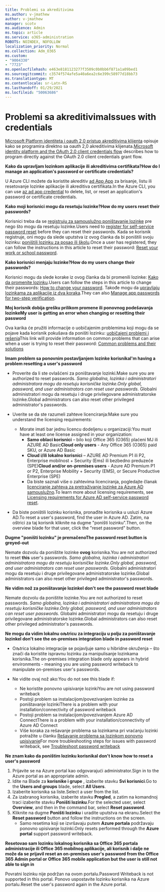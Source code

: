 ```yaml
---
title: Problemi sa akreditivima
ms.author: v-jmathew
author: v-jmathew
manager: scotv
ms.audience: Admin
ms.topic: article
ms.service: o365-administration
ROBOTS: NOINDEX, NOFOLLOW
localization_priority: Normal
ms.collection: Adm_O365
ms.custom:
- "9004330"
- "7723"
ms.openlocfilehash: e463e8181123277f3509c0b0bb6f871a1a09bed1
ms.sourcegitcommit: c3574f574afe5a40a6ea2c6e399c58977d18bb73
ms.translationtype: MT
ms.contentlocale: sr-Latn-RS
ms.lasthandoff: 01/29/2021
ms.locfileid: "50063686"
---
```

# <a name="issues-with-credentials"></a><span data-ttu-id="3a01c-102">Problemi sa akreditivima</span><span class="sxs-lookup"><span data-stu-id="3a01c-102">Issues with credentials</span></span>

<span data-ttu-id="3a01c-103">[Microsoft Platform identiteta i oauth 2,0 pristup akreditivima klijenta](https://docs.microsoft.com/azure/active-directory/develop/v2-oauth2-client-creds-grant-flow) opisuje kako se programira direktno sa oauth 2,0 akreditivima klijenata.</span><span class="sxs-lookup"><span data-stu-id="3a01c-103">[Microsoft identity platform and the OAuth 2.0 client credentials flow](https://docs.microsoft.com/azure/active-directory/develop/v2-oauth2-client-creds-grant-flow) describes how to program directly against the OAuth 2.0 client credentials grant flow.</span></span>

<span data-ttu-id="3a01c-104">**Kako da upravljam lozinkom aplikacije ili akreditivima certifikata?**</span><span class="sxs-lookup"><span data-stu-id="3a01c-104">**How do I manage an application's password or certificate credentials?**</span></span>

<span data-ttu-id="3a01c-105">U Azure CLI možete da koristite akreditiv [ad App App](https://docs.microsoft.com/cli/azure/ad/app/credential) za brisanje, listu ili resetovanje lozinke aplikacije ili akreditiva certifikata.</span><span class="sxs-lookup"><span data-stu-id="3a01c-105">In the Azure CLI, you can use [az ad app credential](https://docs.microsoft.com/cli/azure/ad/app/credential) to delete, list, or reset an application's password or certificate credentials.</span></span>

<span data-ttu-id="3a01c-106">**Kako moji korisnici mogu da resetuju lozinke?**</span><span class="sxs-lookup"><span data-stu-id="3a01c-106">**How do my users reset their passwords?**</span></span>

<span data-ttu-id="3a01c-107">Korisnici treba da se [registruju za samouslužno poništavanje lozinke](https://docs.microsoft.com/azure/active-directory/user-help/active-directory-passwords-reset-register) pre nego što mogu da resetuju lozinke.</span><span class="sxs-lookup"><span data-stu-id="3a01c-107">Users need to [register for self-service password reset](https://docs.microsoft.com/azure/active-directory/user-help/active-directory-passwords-reset-register) before they can reset their passwords.</span></span> <span data-ttu-id="3a01c-108">Kada se korisnik registruje, oni mogu da slede uputstva iz ovog članka da bi poništili svoju lozinku: [poništili lozinku za posao ili školu](https://docs.microsoft.com/azure/active-directory/user-help/user-help-reset-password#how-to-reset-or-unlock-your-password-for-a-work-or-school-account).</span><span class="sxs-lookup"><span data-stu-id="3a01c-108">Once a user has registered, they can follow the instructions in this article to reset their password: [Reset your work or school password](https://docs.microsoft.com/azure/active-directory/user-help/user-help-reset-password#how-to-reset-or-unlock-your-password-for-a-work-or-school-account).</span></span>

<span data-ttu-id="3a01c-109">**Kako korisnici menjaju lozinke?**</span><span class="sxs-lookup"><span data-stu-id="3a01c-109">**How do my users change their passwords?**</span></span>

<span data-ttu-id="3a01c-110">Korisnici mogu da slede korake iz ovog članka da bi promenili lozinke: [Kako da promenite lozinku](https://docs.microsoft.com/azure/active-directory/user-help/user-help-reset-password#how-to-change-your-password).</span><span class="sxs-lookup"><span data-stu-id="3a01c-110">Users can follow the steps in this article to change their passwords: [How to change your password](https://docs.microsoft.com/azure/active-directory/user-help/user-help-reset-password#how-to-change-your-password).</span></span>
<span data-ttu-id="3a01c-111">Takođe mogu da [upravljaju lozinkama za aplikacije iz dva koraka](https://docs.microsoft.com/azure/active-directory/user-help/multi-factor-authentication-end-user-app-passwords).</span><span class="sxs-lookup"><span data-stu-id="3a01c-111">They can also [Manage app passwords for two-step verification](https://docs.microsoft.com/azure/active-directory/user-help/multi-factor-authentication-end-user-app-passwords).</span></span>

<span data-ttu-id="3a01c-112">**Moj korisnik dobija grešku prilikom promene ili ponovnog podešavanja lozinke**</span><span class="sxs-lookup"><span data-stu-id="3a01c-112">**My user is getting an error when changing or resetting their password**</span></span>

<span data-ttu-id="3a01c-113">Ova karika će pružiti informacije o uobičajenim problemima koji mogu da se pojave kada korisnik pokušava da poništi lozinku: [uobičajeni problemi i rešenja](https://docs.microsoft.com/azure/active-directory/user-help/user-help-reset-password#common-problems-and-their-solutions)</span><span class="sxs-lookup"><span data-stu-id="3a01c-113">This link will provide information on common problems that can arise when a user is trying to reset their password: [Common problems and their solutions](https://docs.microsoft.com/azure/active-directory/user-help/user-help-reset-password#common-problems-and-their-solutions)</span></span>

<span data-ttu-id="3a01c-114">**Imam problem sa ponovnim postavljanjem lozinke korisnika**</span><span class="sxs-lookup"><span data-stu-id="3a01c-114">**I'm having a problem resetting a user's password**</span></span>

- <span data-ttu-id="3a01c-115">Proverite da li ste ovlašćeni za poništavanje lozinki.</span><span class="sxs-lookup"><span data-stu-id="3a01c-115">Make sure you are authorized to reset passwords.</span></span> <span data-ttu-id="3a01c-116">*Samo globalna, lozinka i administratori administratora mogu da resetuju korisničke lozinke.*</span><span class="sxs-lookup"><span data-stu-id="3a01c-116">*Only global, password, and user administrators can reset user passwords.*</span></span> <span data-ttu-id="3a01c-117">Globalni administratori mogu da resetuju i druge privilegovane administratorske lozinke.</span><span class="sxs-lookup"><span data-stu-id="3a01c-117">Global administrators can also reset other privileged administrator's passwords.</span></span>

- <span data-ttu-id="3a01c-118">Uverite se da ste razumeli zahteve licenciranja:</span><span class="sxs-lookup"><span data-stu-id="3a01c-118">Make sure you understand the licensing requirements:</span></span>

  - <span data-ttu-id="3a01c-119">Morate imati bar jednu licencu dodeljenu u organizaciji:</span><span class="sxs-lookup"><span data-stu-id="3a01c-119">You must have at least one license assigned in your organization:</span></span>
    - <span data-ttu-id="3a01c-120">**Samo oblaci korisnici** – bilo koji Office 365 (O365) plaćeni MJ ili AZURE AD Basic</span><span class="sxs-lookup"><span data-stu-id="3a01c-120">**Cloud only users** - Any Office 365 (O365) paid SKU, or Azure AD Basic</span></span>
    - <span data-ttu-id="3a01c-121">**Cloud i/ili lokalno korisnici** – AZURE AD Premium P1 ili P2, Enterprise mobilnost + Security (Ems) ili bezbedno preduzeće (SPE)</span><span class="sxs-lookup"><span data-stu-id="3a01c-121">**Cloud and/or on-premises users** - Azure AD Premium P1 or P2, Enterprise Mobility + Security (EMS), or Secure Productive Enterprise (SPE)</span></span>
    - <span data-ttu-id="3a01c-122">Da biste saznali više o zahtevima licenciranja, pogledajte članak [licenciranje zahteva za pretraživanje lozinke za Azure AD samouslužno](https://docs.microsoft.com/azure/active-directory/active-directory-passwords-licensing).</span><span class="sxs-lookup"><span data-stu-id="3a01c-122">To learn more about licensing requirements, see [Licensing requirements for Azure AD self-service password reset](https://docs.microsoft.com/azure/active-directory/active-directory-passwords-licensing).</span></span>
- <span data-ttu-id="3a01c-123">Da biste poništili lozinku korisnika, pronađite korisnika u usluzi Azure AD.</span><span class="sxs-lookup"><span data-stu-id="3a01c-123">To reset a user's password, find the user in Azure AD.</span></span> <span data-ttu-id="3a01c-124">Zatim, na oštrici za taj korisnik kliknite na dugme "poništi lozinku".</span><span class="sxs-lookup"><span data-stu-id="3a01c-124">Then, on the overview blade for that user, click the "reset password" button.</span></span>

<span data-ttu-id="3a01c-125">**Dugme "poništi lozinku" je premačeno**</span><span class="sxs-lookup"><span data-stu-id="3a01c-125">**The password reset button is greyed-out**</span></span>

<span data-ttu-id="3a01c-126">Nemate dozvolu da poništite lozinke **ovog** korisnika.</span><span class="sxs-lookup"><span data-stu-id="3a01c-126">You are not authorized to reset **this** user's passwords.</span></span> <span data-ttu-id="3a01c-127">*Samo globalna, lozinka i administratori administratora mogu da resetuju korisničke lozinke.*</span><span class="sxs-lookup"><span data-stu-id="3a01c-127">*Only global, password, and user administrators can reset user passwords.*</span></span> <span data-ttu-id="3a01c-128">Globalni administratori mogu da resetuju i druge privilegovane administratorske lozinke.</span><span class="sxs-lookup"><span data-stu-id="3a01c-128">Global administrators can also reset other privileged administrator's passwords.</span></span>

<span data-ttu-id="3a01c-129">**Ne vidim nož za poništavanje lozinke**</span><span class="sxs-lookup"><span data-stu-id="3a01c-129">**I don't see the password reset blade**</span></span>

<span data-ttu-id="3a01c-130">Nemate dozvolu da poništite lozinke.</span><span class="sxs-lookup"><span data-stu-id="3a01c-130">You are not authorized to reset passwords.</span></span> <span data-ttu-id="3a01c-131">*Samo globalna, lozinka i administratori administratora mogu da resetuju korisničke lozinke.*</span><span class="sxs-lookup"><span data-stu-id="3a01c-131">*Only global, password, and user administrators can reset user passwords.*</span></span> <span data-ttu-id="3a01c-132">Globalni administratori mogu da resetuju i druge privilegovane administratorske lozinke.</span><span class="sxs-lookup"><span data-stu-id="3a01c-132">Global administrators can also reset other privileged administrator's passwords.</span></span>

<span data-ttu-id="3a01c-133">**Ne mogu da vidim lokalnu oљtricu za integraciju u polju za poništavanje lozinke**</span><span class="sxs-lookup"><span data-stu-id="3a01c-133">**I don't see the on-premises integration blade in password reset**</span></span>

- <span data-ttu-id="3a01c-134">Oљtrica lokalno integracije se pojavljuje samo u hibridne okruženja – što znači da koristite ispravnu lozinku za manipulisanje lozinkama korisnika.</span><span class="sxs-lookup"><span data-stu-id="3a01c-134">The on-premises integration blade only appears in hybrid environments - meaning you are using password writeback to manipulate on-premises user's passwords.</span></span>

- <span data-ttu-id="3a01c-135">Ne vidite ovaj nož ako:</span><span class="sxs-lookup"><span data-stu-id="3a01c-135">You do not see this blade if:</span></span>

  - <span data-ttu-id="3a01c-136">Ne koristite ponovno upisivanje lozinki</span><span class="sxs-lookup"><span data-stu-id="3a01c-136">You are not using password writeback</span></span>
  - <span data-ttu-id="3a01c-137">Postoji problem sa instalacijom/povezivanjem lozinke za poništavanje lozinki</span><span class="sxs-lookup"><span data-stu-id="3a01c-137">There is a problem with your installation/connectivity of password writeback</span></span>
  - <span data-ttu-id="3a01c-138">Postoji problem sa instalacijom/povezivanjem Azure AD Connect</span><span class="sxs-lookup"><span data-stu-id="3a01c-138">There is a problem with your installation/connectivity of Azure AD Connect</span></span>
  - <span data-ttu-id="3a01c-139">Više koraka za rešavanje problema sa lozinkama pri vraćanju lozinki potražite u članku [Rešavanje problema sa lozinkom ponovno upisivanje](https://docs.microsoft.com/azure/active-directory/authentication/troubleshoot-sspr-writeback)</span><span class="sxs-lookup"><span data-stu-id="3a01c-139">For more troubleshooting steps for issues with password writeback, see [Troubleshoot password writeback](https://docs.microsoft.com/azure/active-directory/authentication/troubleshoot-sspr-writeback)</span></span>

<span data-ttu-id="3a01c-140">**Ne znam kako da poništim lozinku korisnika**</span><span class="sxs-lookup"><span data-stu-id="3a01c-140">**I don't know how to reset a user's password**</span></span>

1. <span data-ttu-id="3a01c-141">Prijavite se na Azure portal kao odgovarajući administrator.</span><span class="sxs-lookup"><span data-stu-id="3a01c-141">Sign in to the Azure portal as an appropriate admin.</span></span>
2. <span data-ttu-id="3a01c-142">Idite na Blade za **korisnike i grupe** , izaberite stavku **Svi korisnici**.</span><span class="sxs-lookup"><span data-stu-id="3a01c-142">Go to the **Users and groups** blade, select **All Users**.</span></span>
3. <span data-ttu-id="3a01c-143">Izaberite korisnika sa liste.</span><span class="sxs-lookup"><span data-stu-id="3a01c-143">Select a user from the list.</span></span>
4. <span data-ttu-id="3a01c-144">Za izabranog korisnika, izaberite stavku **Pregled**, a zatim na komandnoj traci izaberite stavku **Poništi lozinku**.</span><span class="sxs-lookup"><span data-stu-id="3a01c-144">For the selected user, select **Overview**, and then in the command bar, select **Reset password**.</span></span>
5. <span data-ttu-id="3a01c-145">Kliknite na dugme **Poništi lozinku** i uradite uputstva na ekranu.</span><span class="sxs-lookup"><span data-stu-id="3a01c-145">Select the **Reset password** button and follow the instructions on the screen.</span></span>
    - <span data-ttu-id="3a01c-146">Samo resetima koji se izvršavaju putem **Azure portala** podržavaju ponovno upisivanje lozinki.</span><span class="sxs-lookup"><span data-stu-id="3a01c-146">Only resets performed through the **Azure portal** support password writeback.</span></span>

<span data-ttu-id="3a01c-147">**Resetovao sam lozinku lokalnog korisnika sa Office 365 portala administracije ili Office 365 mobilnog aplikacije, ali korisnik i dalje ne može da se prijavi**</span><span class="sxs-lookup"><span data-stu-id="3a01c-147">**I reset an on-premises user's password from the Office 365 Admin portal or Office 365 mobile application but the user is still not able to sign in**</span></span>

<span data-ttu-id="3a01c-148">Povratni lozinku nije podržan na ovom portalu.</span><span class="sxs-lookup"><span data-stu-id="3a01c-148">Password Writeback is not supported in this portal.</span></span> <span data-ttu-id="3a01c-149">Ponovo uspostavite lozinku korisnika na Azure portalu.</span><span class="sxs-lookup"><span data-stu-id="3a01c-149">Reset the user's password again in the Azure portal.</span></span>
